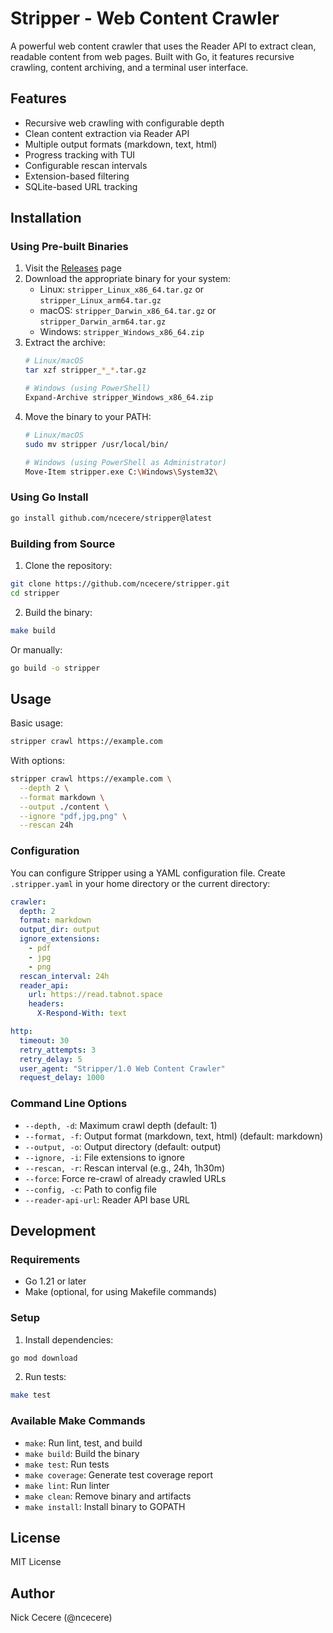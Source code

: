 # Stripper - Web Content Crawler

A powerful web content crawler that uses the Reader API to extract clean, readable content from web pages. Built with Go, it features recursive crawling, content archiving, and a terminal user interface.

## Features

- Recursive web crawling with configurable depth
- Clean content extraction via Reader API
- Multiple output formats (markdown, text, html)
- Progress tracking with TUI
- Configurable rescan intervals
- Extension-based filtering
- SQLite-based URL tracking

## Installation

### Using Pre-built Binaries

1. Visit the [Releases](https://github.com/ncecere/stripper/releases) page
2. Download the appropriate binary for your system:
   - Linux: `stripper_Linux_x86_64.tar.gz` or `stripper_Linux_arm64.tar.gz`
   - macOS: `stripper_Darwin_x86_64.tar.gz` or `stripper_Darwin_arm64.tar.gz`
   - Windows: `stripper_Windows_x86_64.zip`
3. Extract the archive:
   ```bash
   # Linux/macOS
   tar xzf stripper_*_*.tar.gz
   
   # Windows (using PowerShell)
   Expand-Archive stripper_Windows_x86_64.zip
   ```
4. Move the binary to your PATH:
   ```bash
   # Linux/macOS
   sudo mv stripper /usr/local/bin/

   # Windows (using PowerShell as Administrator)
   Move-Item stripper.exe C:\Windows\System32\
   ```

### Using Go Install

```bash
go install github.com/ncecere/stripper@latest
```

### Building from Source

1. Clone the repository:
```bash
git clone https://github.com/ncecere/stripper.git
cd stripper
```

2. Build the binary:
```bash
make build
```

Or manually:
```bash
go build -o stripper
```

## Usage

Basic usage:
```bash
stripper crawl https://example.com
```

With options:
```bash
stripper crawl https://example.com \
  --depth 2 \
  --format markdown \
  --output ./content \
  --ignore "pdf,jpg,png" \
  --rescan 24h
```

### Configuration

You can configure Stripper using a YAML configuration file. Create `.stripper.yaml` in your home directory or the current directory:

```yaml
crawler:
  depth: 2
  format: markdown
  output_dir: output
  ignore_extensions:
    - pdf
    - jpg
    - png
  rescan_interval: 24h
  reader_api:
    url: https://read.tabnot.space
    headers:
      X-Respond-With: text

http:
  timeout: 30
  retry_attempts: 3
  retry_delay: 5
  user_agent: "Stripper/1.0 Web Content Crawler"
  request_delay: 1000
```

### Command Line Options

- `--depth, -d`: Maximum crawl depth (default: 1)
- `--format, -f`: Output format (markdown, text, html) (default: markdown)
- `--output, -o`: Output directory (default: output)
- `--ignore, -i`: File extensions to ignore
- `--rescan, -r`: Rescan interval (e.g., 24h, 1h30m)
- `--force`: Force re-crawl of already crawled URLs
- `--config, -c`: Path to config file
- `--reader-api-url`: Reader API base URL

## Development

### Requirements

- Go 1.21 or later
- Make (optional, for using Makefile commands)

### Setup

1. Install dependencies:
```bash
go mod download
```

2. Run tests:
```bash
make test
```

### Available Make Commands

- `make`: Run lint, test, and build
- `make build`: Build the binary
- `make test`: Run tests
- `make coverage`: Generate test coverage report
- `make lint`: Run linter
- `make clean`: Remove binary and artifacts
- `make install`: Install binary to GOPATH

## License

MIT License

## Author

Nick Cecere (@ncecere)
